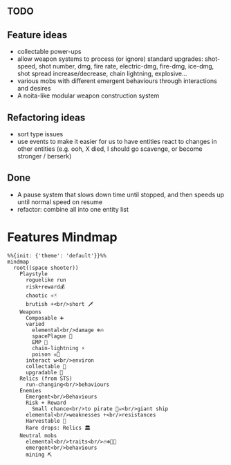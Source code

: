 ## TODO

## Feature ideas

- collectable power-ups
- allow weapon systems to process (or ignore) standard upgrades: shot-speed, shot number, dmg, fire rate, electric-dmg, fire-dmg, ice-dmg, shot spread increase/decrease, chain lightning, explosive...
- various mobs with different emergent behaviours through interactions and desires
- A noita-like modular weapon construction system

## Refactoring ideas

- sort type issues
- use events to make it easier for us to have entities react to changes in other entities (e.g. ooh, X died, I should go scavenge, or become stronger / berserk)

## Done

- A pause system that slows down time until stopped, and then speeds up until normal speed on resume
- refactor: combine all into one entity list

# Features Mindmap

```mermaid
%%{init: {'theme': 'default'}}%%
mindmap
  root((space shooter))
    Playstyle
      roguelike run
      risk+reward💰
      chaotic ⚛🃏
      brutish +<br/>short 🗡️
    Weapons
      Composable ➕
      varied
        elemental<br/>damage ❄️🔥
        spacePlague 🦠
        EMP 🍳
        chain-lightning ⚡️
        poison ☠️🧪
      interact w<br/>environ
      collectable 🛒
      upgradable 🔨
    Relics (from STS)
      run-changing<br/>behaviours
    Enemies
      Emergent<br/>Behaviours
      Risk + Reward
        Small chance<br/>to pirate 🏴‍☠️<br/>giant ship
      elemental<br/>weaknesses +<br/>resistances
      Harvestable 🌾
      Rare drops: Relics 🏛️
    Neutral mobs
      elemental<br/>traits<br/>🔥❄️💨🍃
      emergent<br/>behaviours
      mining ⛏️
```
